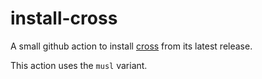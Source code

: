 # install-cross

A small github action to install [cross](https://github.com/cross-rs/cross) from its latest release.

This action uses the `musl` variant.